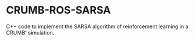 # CRUMB-ROS-SARSA
C++ code to implement the SARSA algorithm of reinforcement learning in a CRUMB' simulation.
